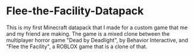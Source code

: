 # Flee-the-Facility-Datapack

This is my first Minecraft datapack that I made for a custom game that me and my friend are making.
The game is a mixed clone between the multiplayer horror game "Dead by Deadlight", by Behavior Interactive, and "Flee the Facility", a ROBLOX game that is a clone of that.
